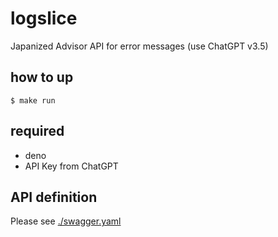 # logslice

Japanized Advisor API for error messages (use ChatGPT v3.5)

## how to up

```
$ make run
```

## required

- deno
- API Key from ChatGPT

## API definition

Please see [./swagger.yaml](./swagger.yaml)
